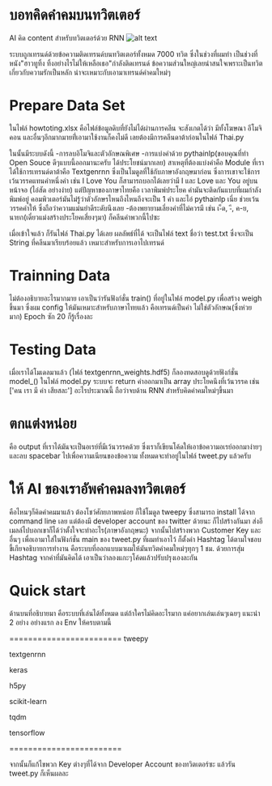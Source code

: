# บอทคิดคำคมบนทวิตเตอร์
AI คิด content สำหรับทวิตเตอร์ด้วย RNN
![alt text](https://docs.google.com/uc?id=18immzSiLKzugpQEtAnkCvoIuDZGwQ-qa)


ระบบถูกเทรนด์ด้วยข้อความติดเทรนด์บนทวิตเตอร์ทั้งหมด 7000 ทวิต
ซึ่งในช่วงที่ผมทำ เป็นช่วงที่หนัง"ฮาวทูทิ้ง ทิ้งอย่างไรไม่ให้เหลือเธอ"กำลังติดเทรนด์
ข้อความส่วนใหญ่เลยน่าสนใจเพราะเป็นทวิตเกี่ยวกับความรักเป็นหลัก น่าจะเหมาะกับเอามาเทรนด์คำคมใหม่ๆ

# Prepare Data Set
ในไฟล์ howtoting.xlsx คือไฟล์ข้อมูลดิบที่ยังไม่ได้ผ่านการคลีน จะสังเกตได้ว่า มีทั้งโฆษณา อีโมจิคอน และอื่นๆอีกมากมายที่่เอามาใช้งานก็คงไม่ดี
เลยต้องมีการคลีนดาต้าก่อนในไฟล์ Thai.py

ในนั้นมีระบบดังนี้
-การลบอิโมจิและตัวอักษณพิเศษ
-การแบ่งคำด้วย pythainlp(ขอบคุณที่ทำ Open Souce ดีๆแบบนี้ออกมานะครับ ได้ประโยชน์มากเลย)
  สาเหตุที่ต้องแบ่งคำคือ Module ที่เราได้ใช้การเทรนด์ดาต้าคือ Textgenrnn ซึ่งเป็นโมดูลที่ใช้กับภาษาอังกฤษมาก่อน ซึ่งการเขาจะใช้การเว้นวรรคแทนคำหนึ่งคำ
  เช่น I Love You ก็สามารถบอกได้เลยว่ามี I และ Love และ You อยู่บนหน้าจอ (ไอ่สัด อย่างง่าย)
  แต่ปัญหาของภาษาไทยคือ เวลาพิมพ์ประโยค คำมันจะติดกันแบบที่ผมกำลังพิมพ์อยู่
  คอมพิวเตอร์มันไม่รู้ว่าตัวอักษรไหนถึงไหนถึงจะเป็น 1 คำ และไอ่ pythainlp เนี่ย ช่วยเว้นวรรคคำให้ ซึ่งถือว่าความแม่นยำดีระดับนึงเลย
 -ต้องพยายามเลี่ยงคำที่ไม่ควรมี เช่น เ-็ด, -ี, ค-ย, นายก(เดี๋ยวแม่งสร้างประโยคเสี่ยงๆมา) ก็คลีนคำพวกนี้ไปซะ
 
 เมื่อเข้าใจแล้ว ก็รันไฟล์ Thai.py ได้เลย 
 ผลลัพธ์ที่ได้ จะเป็นไฟล์ text ชื่อว่า test.txt ซึ่งจะเป็น String ที่คลีนมาเรียบร้อยแล้ว เหมาะสำหรับการเอาไปเทรนด์
 
 # Trainning Data
 ไม่ต้องอธิบายอะไรมากมาย เอาเป็นว่ารันฟังก์ชั่น train() ที่อยู่ในไฟล์ model.py เพื่อสร้าง weigh ขึ้นมา
 ซึ่งผม config ให้มันเหมาะสำหรับภาษาไทยแล้ว คือเทรนด์เป็นคำ ไม่ใช่ตัวอักษณ(ซึ่งห่วยมาก) Epoch ซัก 20 ก็รู้เรื่องละ
 
 # Testing Data
 เมื่อเราได้โมเดลมาแล้ว (ไฟล์ textgenrnn_weights.hdf5) ก็ลองทดสอบดูด้วยฟังก์ชั่น model_() ในไฟล์ model.py
 ระบบจะ return ค่าออกมาเป็น array ประโยคนึงที่เว้นวรรค เช่น ['คน เรา มี ค่า เสียสละ'] อะไรประมาณนี้
 ถือว่าจบด้าน RNN สำหรับคิดคำคมใหม่ๆขึ้นมา
 
 # ตกแต่งหน่อย
 คือ output ที่เราได้มันจะเป็นอเรย์ที่มีเว้นวรรคด้วย
 ซึ่งเราก็เขียนโค้ดให้เอาข้อความอเรย์ออกมาง่ายๆ และลบ spacebar ไปเพื่อความเนียนของข้อความ
 ทั้งหมดจะทำอยู่ในไฟล์ tweet.py แล้วครับ
 
 # ให้ AI ของเราอัพคำคมลงทวิตเตอร์
 คือไหนๆก็คิดคำคมมาแล้ว ต้องโชว์ศักยภาพหน่อย ก็ใช้โมดูล tweepy ซึ่งสามารถ install ได้จาก command line เลย
 แต่ต้องมี developer account ของ twitter ด้วยนะ ก็ไปสร้างกันมา ส่งอีเมลล์ไปบอกเขาก็ได้ว่าตั้งใจจะทำอะไร(ภาษาอังกฤษนะ)
 จากนั้นไปสร้างพวก Customer Key และอื่นๆ เพื่อเอามาใส่ในฟังก์ชั่น main ของ tweet.py ที่ผมทำเอาไว้
 ก็ตั้งค่า Hashtag ได้ตามใจชอบ ขี้เกียจอธิบายการทำงาน คือระบบที่ออกแบบมาผมให้มันทวิตคำคมใหม่ๆทุกๆ 1 ชม. ด้วยการสุ่ม Hashtag จากคำที่มันคิดได้
 เอาเป็นว่าลองแกะๆโค้ดแล้วปรับปรุงเองละกัน
 
 # Quick start
 ด้านบนที่อธิบายมา คือระบบที่เล่นได้ทั้งหมด
 แต่ถ้าใครไม่คิดอะไรมาก แค่อยากเล่นเล่นๆเฉยๆ
 แนะนำ 2 อย่าง
 อย่างแรก ลง Env ให้ครบตามนี้ 
 
 ========================
 tweepy
 
 
 textgenrnn
 
 
 keras
 
 
 h5py
 
 
 scikit-learn
 
 
 tqdm
 
 
 tensorflow
 
 ========================
 
 จากนั้นก็แก้ไขพวก Key ต่างๆที่ได้จาก Developer Account ของทวิตเตอร์ซะ
 แล้วรัน tweet.py
 ก็เห็นผลละ
 
 
